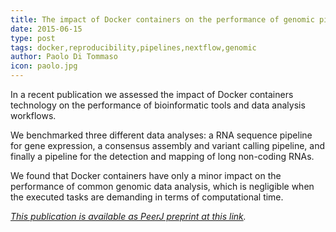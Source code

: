 ```yaml
---
title: The impact of Docker containers on the performance of genomic pipelines
date: 2015-06-15
type: post
tags: docker,reproducibility,pipelines,nextflow,genomic
author: Paolo Di Tommaso
icon: paolo.jpg
---
```


In a recent publication we assessed the impact of Docker containers technology
on the performance of bioinformatic tools and data analysis workflows.

We benchmarked three different data analyses: a RNA sequence pipeline for gene expression,
a consensus assembly and variant calling pipeline, and finally a pipeline for the detection
and mapping of long non-coding RNAs.

We found that Docker containers have only a minor impact on the performance
of common genomic data analysis, which is negligible when the executed tasks are demanding
in terms of computational time.

*[This publication is available as PeerJ preprint at this link](https://peerj.com/preprints/1171/).*
